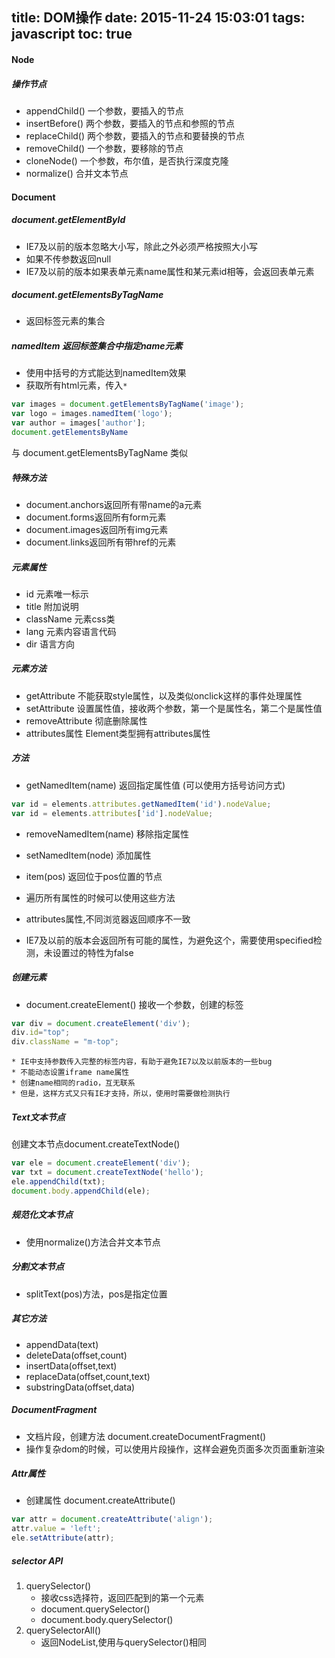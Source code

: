 title: DOM操作
date: 2015-11-24 15:03:01
tags: javascript
toc: true
---
#### Node
##### 操作节点
* appendChild()
一个参数，要插入的节点
* insertBefore()
两个参数，要插入的节点和参照的节点
* replaceChild()
两个参数，要插入的节点和要替换的节点
* removeChild()
一个参数，要移除的节点
* cloneNode()
一个参数，布尔值，是否执行深度克隆
* normalize()
合并文本节点
<!--more-->

#### Document
##### document.getElementById
* IE7及以前的版本忽略大小写，除此之外必须严格按照大小写
* 如果不传参数返回null
* IE7及以前的版本如果表单元素name属性和某元素id相等，会返回表单元素

##### document.getElementsByTagName
* 返回标签元素的集合

##### namedItem 返回标签集合中指定name元素
* 使用中括号的方式能达到namedItem效果
* 获取所有html元素，传入`*`
```javascript
var images = document.getElementsByTagName('image');
var logo = images.namedItem('logo');
var author = images['author'];
document.getElementsByName
```
与 document.getElementsByTagName 类似

##### 特殊方法
* document.anchors返回所有带name的a元素
* document.forms返回所有form元素
* document.images返回所有img元素
* document.links返回所有带href的元素

##### 元素属性
* id 元素唯一标示
* title 附加说明
* className 元素css类
* lang 元素内容语言代码
* dir 语言方向

##### 元素方法
* getAttribute
不能获取style属性，以及类似onclick这样的事件处理属性
* setAttribute
设置属性值，接收两个参数，第一个是属性名，第二个是属性值
* removeAttribute
彻底删除属性
* attributes属性
Element类型拥有attributes属性

##### 方法
* getNamedItem(name) 返回指定属性值 (可以使用方括号访问方式)
```javascript
var id = elements.attributes.getNamedItem('id').nodeValue;
var id = elements.attributes['id'].nodeValue;
```
* removeNamedItem(name) 移除指定属性
* setNamedItem(node) 添加属性
* item(pos) 返回位于pos位置的节点

* 遍历所有属性的时候可以使用这些方法
* attributes属性,不同浏览器返回顺序不一致
* IE7及以前的版本会返回所有可能的属性，为避免这个，需要使用specified检测，未设置过的特性为false

##### 创建元素
* document.createElement()
接收一个参数，创建的标签
```javascript
var div = document.createElement('div');
div.id="top";
div.className = "m-top";
```
	* IE中支持参数传入完整的标签内容，有助于避免IE7以及以前版本的一些bug
	* 不能动态设置iframe name属性
	* 创建name相同的radio，互无联系
	* 但是，这样方式又只有IE才支持，所以，使用时需要做检测执行

##### Text文本节点
创建文本节点document.createTextNode()
```javascript
var ele = document.createElement('div');
var txt = document.createTextNode('hello');
ele.appendChild(txt);
document.body.appendChild(ele);
```

##### 规范化文本节点
* 使用normalize()方法合并文本节点

##### 分割文本节点
* splitText(pos)方法，pos是指定位置

##### 其它方法
* appendData(text)
* deleteData(offset,count)
* insertData(offset,text)
* replaceData(offset,count,text)
* substringData(offset,data)

##### DocumentFragment
* 文档片段，创建方法
	document.createDocumentFragment()
* 操作复杂dom的时候，可以使用片段操作，这样会避免页面多次页面重新渲染

##### Attr属性
* 创建属性
document.createAttribute()
```javascript
var attr = document.createAttribute('align');
attr.value = 'left';
ele.setAttribute(attr);
```

##### selector API
1. querySelector()
	* 接收css选择符，返回匹配到的第一个元素
	* document.querySelector()
	* document.body.querySelector()
2. querySelectorAll()
	* 返回NodeList,使用与querySelector()相同
